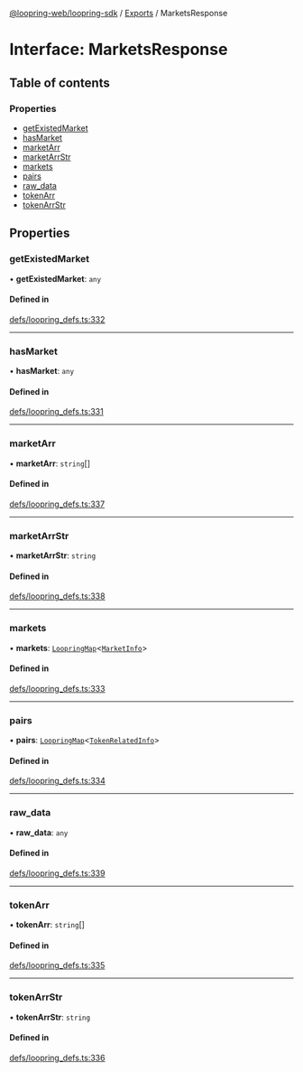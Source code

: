 [@loopring-web/loopring-sdk](../README.md) / [Exports](../modules.md) / MarketsResponse

# Interface: MarketsResponse

## Table of contents

### Properties

- [getExistedMarket](MarketsResponse.md#getexistedmarket)
- [hasMarket](MarketsResponse.md#hasmarket)
- [marketArr](MarketsResponse.md#marketarr)
- [marketArrStr](MarketsResponse.md#marketarrstr)
- [markets](MarketsResponse.md#markets)
- [pairs](MarketsResponse.md#pairs)
- [raw\_data](MarketsResponse.md#raw_data)
- [tokenArr](MarketsResponse.md#tokenarr)
- [tokenArrStr](MarketsResponse.md#tokenarrstr)

## Properties

### getExistedMarket

• **getExistedMarket**: `any`

#### Defined in

[defs/loopring_defs.ts:332](https://github.com/Loopring/loopring_sdk/blob/2ea32ee/src/defs/loopring_defs.ts#L332)

___

### hasMarket

• **hasMarket**: `any`

#### Defined in

[defs/loopring_defs.ts:331](https://github.com/Loopring/loopring_sdk/blob/2ea32ee/src/defs/loopring_defs.ts#L331)

___

### marketArr

• **marketArr**: `string`[]

#### Defined in

[defs/loopring_defs.ts:337](https://github.com/Loopring/loopring_sdk/blob/2ea32ee/src/defs/loopring_defs.ts#L337)

___

### marketArrStr

• **marketArrStr**: `string`

#### Defined in

[defs/loopring_defs.ts:338](https://github.com/Loopring/loopring_sdk/blob/2ea32ee/src/defs/loopring_defs.ts#L338)

___

### markets

• **markets**: [`LoopringMap`](LoopringMap.md)<[`MarketInfo`](MarketInfo.md)\>

#### Defined in

[defs/loopring_defs.ts:333](https://github.com/Loopring/loopring_sdk/blob/2ea32ee/src/defs/loopring_defs.ts#L333)

___

### pairs

• **pairs**: [`LoopringMap`](LoopringMap.md)<[`TokenRelatedInfo`](TokenRelatedInfo.md)\>

#### Defined in

[defs/loopring_defs.ts:334](https://github.com/Loopring/loopring_sdk/blob/2ea32ee/src/defs/loopring_defs.ts#L334)

___

### raw\_data

• **raw\_data**: `any`

#### Defined in

[defs/loopring_defs.ts:339](https://github.com/Loopring/loopring_sdk/blob/2ea32ee/src/defs/loopring_defs.ts#L339)

___

### tokenArr

• **tokenArr**: `string`[]

#### Defined in

[defs/loopring_defs.ts:335](https://github.com/Loopring/loopring_sdk/blob/2ea32ee/src/defs/loopring_defs.ts#L335)

___

### tokenArrStr

• **tokenArrStr**: `string`

#### Defined in

[defs/loopring_defs.ts:336](https://github.com/Loopring/loopring_sdk/blob/2ea32ee/src/defs/loopring_defs.ts#L336)
